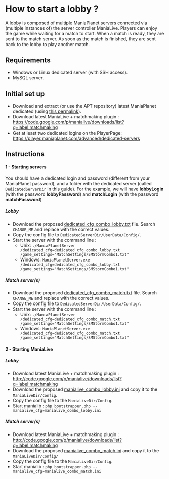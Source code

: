 How to start a lobby ?
======================

A lobby is composed of multiple ManiaPlanet servers connected via (multiple instances of) the server controller ManiaLive.
Players can enjoy the game while waiting for a match to start. When a match is ready, they are sent to the match server. As soon as the match is finished, they are sent back to the lobby to play another match.

Requirements
------------

* Windows or Linux dedicated server (with SSH access).
* MySQL server.

Initial set up
--------------

* Download and extract (or use the APT repository) latest ManiaPlanet dedicated (using [this permalink](http://files.maniaplanet.com/ManiaPlanet2Beta/ManiaPlanetBetaServer_latest.zip)).
* Download latest ManiaLive + matchmaking plugin : https://code.google.com/p/manialive/downloads/list?q=label:matchmaking
* Get at least two dedicated logins on the PlayerPage: https://player.maniaplanet.com/advanced/dedicated-servers

Instructions 
------------

#### 1 - Starting servers

You should have a dedicated login and password (different from your ManiaPlanet password), and a folder with the dedicated server (called `DedicatedServerDir` in this guide).
For the example, we will have **lobbyLogin** (with the password **lobbyPassword**) and **matchLogin** (with the password **matchPassword**)

##### Lobby

* Download the proposed [dedicated_cfg_combo_lobby.txt](examples/dedicated_cfg/dedicated_cfg_combo_lobby.txt) file. Search `CHANGE_ME` and replace with the correct values.
* Copy the config file to `DedicatedServerDir/UserData/Config/`.
* Start the server with the command line : 
	* Unix: 	`./ManiaPlanetServer /dedicated_cfg=dedicated_cfg_combo_lobby.txt /game_settings="MatchSettings/SMStormCombo1.txt"`
	* Windows: 	`ManiaPlanetServer.exe /dedicated_cfg=dedicated_cfg_combo_lobby.txt /game_settings="MatchSettings/SMStormCombo1.txt"`

##### Match server(s)

* Download the proposed [dedicated_cfg_combo_match.txt](examples/dedicated_cfg/dedicated_cfg_combo_match.txt) file. Search `CHANGE_ME` and replace with the correct values.
* Copy the config file to `DedicatedServerDir/UserData/Config/`.
* Start the server with the command line : 
	* Unix: 	`./ManiaPlanetServer /dedicated_cfg=dedicated_cfg_combo_match.txt /game_settings="MatchSettings/SMStormCombo1.txt"`
	* Windows: 	`ManiaPlanetServer.exe /dedicated_cfg=dedicated_cfg_combo_match.txt /game_settings="MatchSettings/SMStormCombo1.txt"`

#### 2 - Starting ManiaLive

##### Lobby

* Download latest ManiaLive + matchmaking plugin : http://code.google.com/p/manialive/downloads/list?q=label:matchmaking
* Download the proposed [manialive_combo_lobby.ini](examples/manialive/manialive_combo_lobby.ini) and copy it to the `ManiaLiveDir/Config`.
* Copy the config file to the `ManiaLiveDir/Config`.
* Start manialib : `php bootstrapper.php --manialive_cfg=manialive_combo_lobby.ini`

##### Match server(s)

* Download latest ManiaLive + matchmaking plugin : http://code.google.com/p/manialive/downloads/list?q=label:matchmaking
* Download the proposed [manialive_combo_match.ini](examples/manialive/manialive_combo_match.ini) and copy it to the `ManiaLiveDir/Config/`
* Copy the config file to the `ManiaLiveDir/Config`.
* Start manialib : `php bootstrapper.php --manialive_cfg=manialive_combo_match.ini`